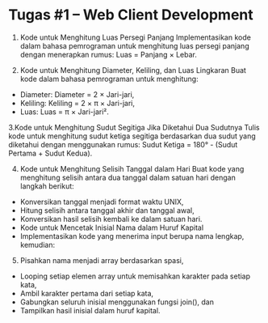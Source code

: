 # Tugas #1 – Web Client Development

1. Kode untuk Menghitung Luas Persegi Panjang
Implementasikan kode dalam bahasa pemrograman untuk menghitung luas persegi panjang dengan menerapkan rumus:
Luas = Panjang × Lebar.

2. Kode untuk Menghitung Diameter, Keliling, dan Luas Lingkaran
Buat kode dalam bahasa pemrograman untuk menghitung:
- Diameter: Diameter = 2 × Jari-jari,
- Keliling: Keliling = 2 × π × Jari-jari,
- Luas: Luas = π × Jari-jari².

3.Kode untuk Menghitung Sudut Segitiga Jika Diketahui Dua Sudutnya
Tulis kode untuk menghitung sudut ketiga segitiga berdasarkan dua sudut yang diketahui dengan menggunakan rumus:
Sudut Ketiga = 180° - (Sudut Pertama + Sudut Kedua).

4. Kode untuk Menghitung Selisih Tanggal dalam Hari
Buat kode yang menghitung selisih antara dua tanggal dalam satuan hari dengan langkah berikut:
- Konversikan tanggal menjadi format waktu UNIX,
- Hitung selisih antara tanggal akhir dan tanggal awal,
- Konversikan hasil selisih kembali ke dalam satuan hari.
- Kode untuk Mencetak Inisial Nama dalam Huruf Kapital
- Implementasikan kode yang menerima input berupa nama lengkap, kemudian:

5. Pisahkan nama menjadi array berdasarkan spasi,
- Looping setiap elemen array untuk memisahkan karakter pada setiap kata,
- Ambil karakter pertama dari setiap kata,
- Gabungkan seluruh inisial menggunakan fungsi join(), dan
- Tampilkan hasil inisial dalam huruf kapital.

